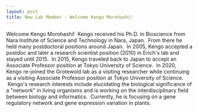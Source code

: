 ```yaml
---
layout: post
title: New Lab Member - Welcome Kengo Morohashi!
---
```


Welcome Kengo Morohashi!  Kengo received his Ph.D. in Bioscience from Nara Institute of Science and Technology in Nara, Japan.  From there he held many postdoctoral positions around Japan.  In 2005, Kengo accepted a postdoc and later a research scientist position (2010) in Erich's lab and stayed until 2015.  In 2015, Kengo traveled back to Japan to accept an Associate Professor position at Tokyo University of Science.  In 2020, Kengo re-joined the Grotewold lab as a visiting researcher while continuing as a visiting Associate Professor position at Tokyo University of Science.  Kengo's research interests include elucidating the biological significance of a "network" in living organisms and is working on the interdisciplinary field between biology and informatics.  Currently, he is focusing on a gene regulatory network and gene expression variation in plants. 